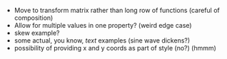 - Move to transform matrix rather than long row of functions (careful of composition)
- Allow for multiple values in one property? (weird edge case)
- skew example?
- some actual, you know, *text* examples (sine wave dickens?)
- possibility of providing x and y coords as part of style (no?) (hmmm)